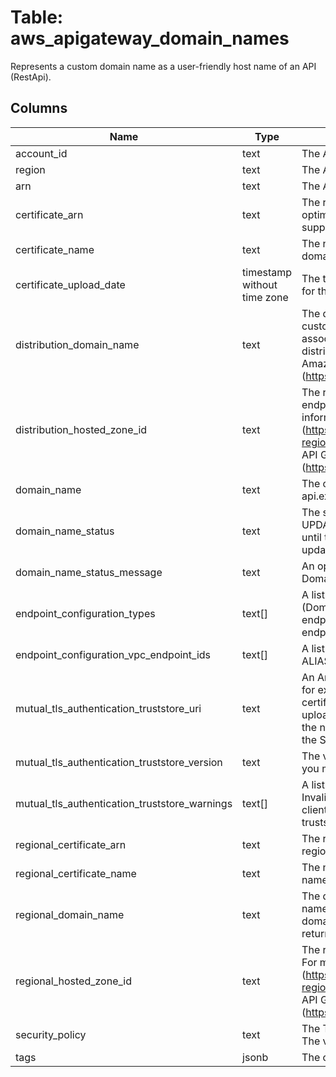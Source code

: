 
# Table: aws_apigateway_domain_names
Represents a custom domain name as a user-friendly host name of an API (RestApi).
## Columns
| Name        | Type           | Description  |
| ------------- | ------------- | -----  |
|account_id|text|The AWS Account ID of the resource.|
|region|text|The AWS Region of the resource.|
|arn|text|The Amazon Resource Name (ARN) for the api gateway key domain name|
|certificate_arn|text|The reference to an AWS-managed certificate that will be used by edge-optimized endpoint for this domain name. AWS Certificate Manager is the only supported source.|
|certificate_name|text|The name of the certificate that will be used by edge-optimized endpoint for this domain name.|
|certificate_upload_date|timestamp without time zone|The timestamp when the certificate that was used by edge-optimized endpoint for this domain name was uploaded.|
|distribution_domain_name|text|The domain name of the Amazon CloudFront distribution associated with this custom domain name for an edge-optimized endpoint. You set up this association when adding a DNS record pointing the custom domain name to this distribution name. For more information about CloudFront distributions, see the Amazon CloudFront documentation (https://aws.amazon.com/documentation/cloudfront/).|
|distribution_hosted_zone_id|text|The region-agnostic Amazon Route 53 Hosted Zone ID of the edge-optimized endpoint. The valid value is Z2FDTNDATAQYW2 for all the regions. For more information, see Set up a Regional Custom Domain Name (https://docs.aws.amazon.com/apigateway/latest/developerguide/apigateway-regional-api-custom-domain-create.html) and AWS Regions and Endpoints for API Gateway (https://docs.aws.amazon.com/general/latest/gr/rande.html#apigateway_region).|
|domain_name|text|The custom domain name as an API host name, for example, my-api.example.com.|
|domain_name_status|text|The status of the DomainName migration. The valid values are AVAILABLE and UPDATING. If the status is UPDATING, the domain cannot be modified further until the existing operation is complete. If it is AVAILABLE, the domain can be updated.|
|domain_name_status_message|text|An optional text message containing detailed information about status of the DomainName migration.|
|endpoint_configuration_types|text[]|A list of endpoint types of an API (RestApi) or its custom domain name (DomainName). For an edge-optimized API and its custom domain name, the endpoint type is "EDGE". For a regional API and its custom domain name, the endpoint type is REGIONAL. For a private API, the endpoint type is PRIVATE.|
|endpoint_configuration_vpc_endpoint_ids|text[]|A list of VpcEndpointIds of an API (RestApi) against which to create Route53 ALIASes. It is only supported for PRIVATE endpoint type.|
|mutual_tls_authentication_truststore_uri|text|An Amazon S3 URL that specifies the truststore for mutual TLS authentication, for example s3://bucket-name/key-name. The truststore can contain certificates from public or private certificate authorities. To update the truststore, upload a new version to S3, and then update your custom domain name to use the new version. To update the truststore, you must have permissions to access the S3 object.|
|mutual_tls_authentication_truststore_version|text|The version of the S3 object that contains your truststore. To specify a version, you must have versioning enabled for the S3 bucket.|
|mutual_tls_authentication_truststore_warnings|text[]|A list of warnings that API Gateway returns while processing your truststore. Invalid certificates produce warnings. Mutual TLS is still enabled, but some clients might not be able to access your API. To resolve warnings, upload a new truststore to S3, and then update you domain name to use the new version.|
|regional_certificate_arn|text|The reference to an AWS-managed certificate that will be used for validating the regional domain name. AWS Certificate Manager is the only supported source.|
|regional_certificate_name|text|The name of the certificate that will be used for validating the regional domain name.|
|regional_domain_name|text|The domain name associated with the regional endpoint for this custom domain name. You set up this association by adding a DNS record that points the custom domain name to this regional domain name. The regional domain name is returned by API Gateway when you create a regional endpoint.|
|regional_hosted_zone_id|text|The region-specific Amazon Route 53 Hosted Zone ID of the regional endpoint. For more information, see Set up a Regional Custom Domain Name (https://docs.aws.amazon.com/apigateway/latest/developerguide/apigateway-regional-api-custom-domain-create.html) and AWS Regions and Endpoints for API Gateway (https://docs.aws.amazon.com/general/latest/gr/rande.html#apigateway_region).|
|security_policy|text|The Transport Layer Security (TLS) version + cipher suite for this DomainName. The valid values are TLS_1_0 and TLS_1_2.|
|tags|jsonb|The collection of tags. Each tag element is associated with a given resource.|
